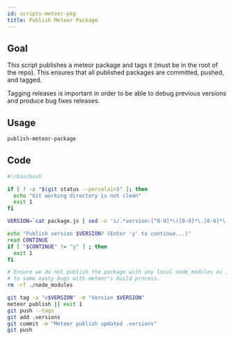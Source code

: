 ```yaml
---
id: scripts-meteor-pkg
title: Publish Meteor Package
---
```


## Goal

This script publishes a meteor package and tags it (must be in the root of the repo). This ensures that all published packages are committed, pushed, and tagged.

Tagging releases is important in order to be able to debug previous versions
and produce bug fixes releases.

## Usage

```sh
publish-meteor-package
```

## Code

```sh
#!/bin/bash

if [ ! -z "$(git status --porcelain)" ]; then
  echo "Git working directory is not clean"
  exit 1
fi

VERSION=`cat package.js | sed -n 's/.*version:[^0-9]*\([0-9]*\.[0-9]*\.[0-9]*\).*/\1/p'`

echo "Publish version $VERSION? (Enter 'y' to continue...)"
read CONTINUE
if [ "$CONTINUE" != "y" ] ; then
  exit 1
fi

# Ensure we do not publish the package with any local node_modules as it can lead
# to some nasty bugs with meteor's build process.
rm -rf ./node_modules

git tag -a "v$VERSION" -m "Version $VERSION"
meteor publish || exit 1
git push --tags
git add .versions
git commit -m "Meteor publish updated .versions"
git push
```
